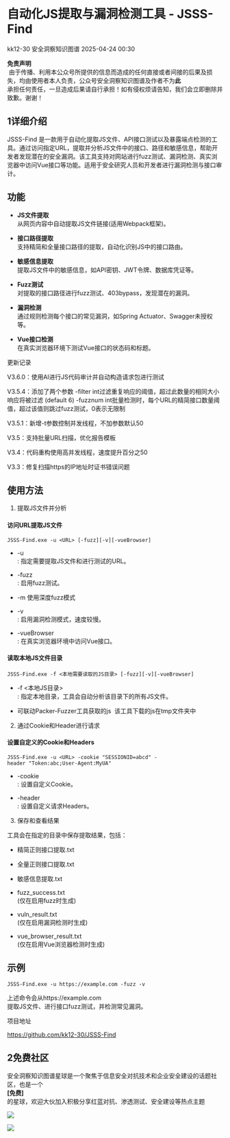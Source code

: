 #  自动化JS提取与漏洞检测工具 - JSSS-Find   
kk12-30  安全洞察知识图谱   2025-04-24 00:30  
  
**免责声明**  
 由于传播、利用本公众号所提供的信息而造成的任何直接或者间接的后果及损失，均由使用者本人负责，公众号安全洞察知识图谱及作者不为**此**  
承担任何责任，一旦造成后果请自行承担！如有侵权烦请告知，我们会立即删除并致歉。谢谢！  
## 1详细介绍  
  
JSSS-Find 是一款用于自动化提取JS文件、API接口测试以及暴露端点检测的工具。通过访问指定URL，提取并分析JS文件中的接口、路径和敏感信息，帮助开发者发现潜在的安全漏洞。该工具支持对网站进行fuzz测试、漏洞检测、真实浏览器中访问Vue接口等功能。适用于安全研究人员和开发者进行漏洞检测与接口审计。  
## 功能  
- **JS文件提取**  
从网页内容中自动提取JS文件链接(适用Webpack框架)。  
  
- **接口路径提取**  
支持精简和全量接口路径的提取，自动化识别JS中的接口路由。  
  
- **敏感信息提取**  
提取JS文件中的敏感信息，如API密钥、JWT令牌、数据库凭证等。  
  
- **Fuzz测试**  
对提取的接口路径进行fuzz测试、403bypass，发现潜在的漏洞。  
  
- **漏洞检测**  
通过规则检测每个接口的常见漏洞，如Spring Actuator、Swagger未授权等。  
  
- **Vue接口检测**  
在真实浏览器环境下测试Vue接口的状态码和标题。  
  
更新记录  
  
V3.6.0：使用AI进行JS代码审计并自动构造请求包进行测试  
  
V3.5.4：添加了两个参数 -filter int过滤重复响应的阈值，超过此数量的相同大小响应将被过滤 (default 6) -fuzznum int批量检测时，每个URL的精简接口数量阈值，超过该值则跳过fuzz测试，0表示无限制  
  
V3.5.1：新增-t参数控制并发线程，不加参数默认50  
  
V3.5：支持批量URL扫描，优化报告模板  
  
V3.4：代码重构使用高并发线程，速度提升百分之50  
  
V3.3：修复扫描https的IP地址时证书错误问题  
## 使用方法  
  
1. 提取JS文件并分析  
#### 访问URL提取JS文件  
```
JSSS-Find.exe -u <URL> [-fuzz][-v][-vueBrowser]
```  
- -u <URL>  
: 指定需要提取JS文件和进行测试的URL。  
  
- -fuzz  
: 启用fuzz测试。  
  
- -m 使用深度fuzz模式  
  
- -v  
: 启用漏洞检测模式，速度较慢。  
  
- -vueBrowser  
: 在真实浏览器环境中访问Vue接口。  
  
#### 读取本地JS文件目录  
```
JSSS-Find.exe -f <本地需要读取的JS目录> [-fuzz][-v][-vueBrowser]
```  
- -f <本地JS目录>  
: 指定本地目录，工具会自动分析该目录下的所有JS文件。  
  
- 可联动Packer-Fuzzer工具获取的js  该工具下载的js在tmp文件夹中  
2. 通过Cookie和Header进行请求  
#### 设置自定义的Cookie和Headers  
```
JSSS-Find.exe -u <URL> -cookie "SESSIONID=abcd" -header "Token:abc;User-Agent:MyUA"
```  
- -cookie  
: 设置自定义Cookie。  
  
- -header  
: 设置自定义请求Headers。  
  
3. 保存和查看结果  
  
工具会在指定的目录中保存提取结果，包括：  
- 精简正则接口提取.txt  
- 全量正则接口提取.txt  
- 敏感信息提取.txt  
- fuzz_success.txt  
(仅在启用fuzz时生成)  
  
- vuln_result.txt  
(仅在启用漏洞检测时生成)  
  
- vue_browser_result.txt  
(仅在启用Vue浏览器检测时生成)  
  
## 示例  
```
JSSS-Find.exe -u https://example.com -fuzz -v
```  
  
上述命令会从https://example.com  
提取JS文件、进行接口fuzz测试，并检测常见漏洞。  
  
项目地址  
  
https://github.com/kk12-30/JSSS-Find  
## 2免费社区  
  
安全洞察知识图谱星球是一个聚焦于信息安全对抗技术和企业安全建设的话题社区，也是一个  
**[免费]**  
的星球，欢迎大伙加入积极分享红蓝对抗、渗透测试、安全建设等热点主题  
  
  
![](https://mmbiz.qpic.cn/sz_mmbiz_jpg/PDVoxXx6Rh8aia4mibs0I8I42MrYYOSE2DVEpVpPHvxufMGR0yufpgouwIXEl7H5eLm0MgolGFQMDFIrKLTxaYIQ/640?wx_fmt=other&from=appmsg&wxfrom=5&wx_lazy=1&wx_co=1&tp=webp "")  
  
![](https://mmbiz.qpic.cn/sz_mmbiz_jpg/PDVoxXx6RhicQq71SAtTAWic1cOJibOLQwBVW5CyLECTgGtHtUqCGvg5Rn3VicwAKZNJXmkKX9BemxOzDdzwv6cocQ/640?wx_fmt=jpeg&from=appmsg "")  
  
